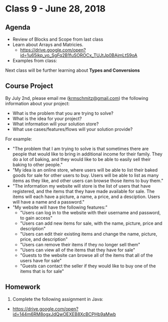 # Class 9 - June 28, 2018

## Agenda

* Review of Blocks and Scope from last class
* Learn about Arrays and Matricies.
  * https://drive.google.com/open?id=1u65ikp_yo_SgFq2B1fuSOROCx_TUJtJp0BAjmLtS9oA
* Examples from class:

Next class will be further learning about **Types and Conversions**

## Course Project

By July 2nd, please email me (krmschmitz@gmail.com) the following information about your project:

* What is the problem that you are trying to solve?
* What is the idea for your project?
* What information will your solution store?
* What use cases/features/flows will your solution provide?

For example:

* "The problem that I am trying to solve is that sometimes there are people that would like to bring in additional income for their family. They do a lot of baking, and they would like to be able to easily sell their baking to other people."
* "My idea is an online store, where users will be able to list their baked goods for sale for other users to buy. Users will be able to list as many items as they like, and other users can browse those items to buy them."
* "The information my website will store is the list of users that have registered, and the items that they have made available for sale. The items will each have a picture, a name, a price, and a desciption. Users will have a name and a password."
* "My website will have the following features:"
  * "Users can log in to the website with their username and password, to gain access"
  * "Users can add new items for sale, with the name, picture, price and description"
  * "Users can edit their existing items and change the name, picture, price, and description"
  * "Users can remove their items if they no longer sell them"
  * "Users can view all of the items that they have for sale"
  * "Guests to the website can browse all of the items that all of the users have for sale"
  * "Guests can contact the seller if they would like to buy one of the items that is for sale"

## Homework

1. Complete the following assignment in Java:
  * https://drive.google.com/open?id=144m6RM8ogxJdQwOEXEB8XcBCPHb9aMwb